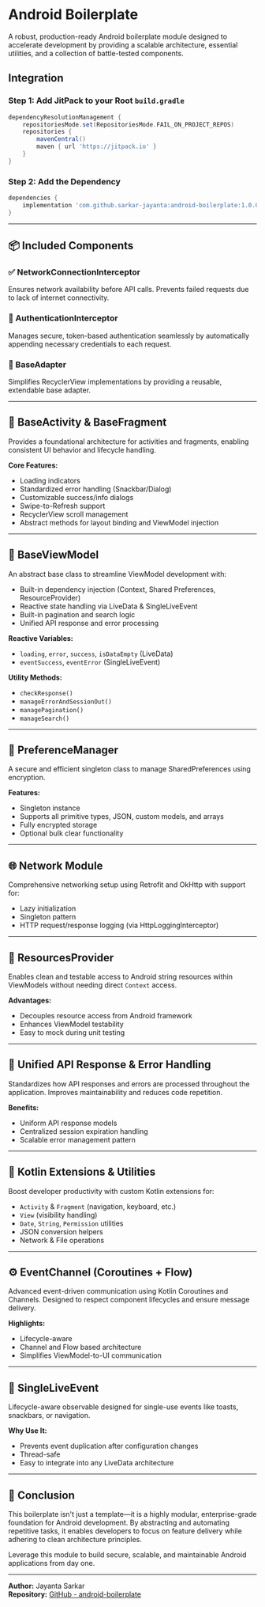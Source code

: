 # Android Boilerplate

A robust, production-ready Android boilerplate module designed to accelerate development by providing a scalable architecture, essential utilities, and a collection of battle-tested components.

## Integration

### Step 1: Add JitPack to your Root `build.gradle`
```groovy
dependencyResolutionManagement {
    repositoriesMode.set(RepositoriesMode.FAIL_ON_PROJECT_REPOS)
    repositories {
        mavenCentral()
        maven { url 'https://jitpack.io' }
    }
}
```

### Step 2: Add the Dependency
```groovy
dependencies {
    implementation 'com.github.sarkar-jayanta:android-boilerplate:1.0.0'
}
```

---

## 📦 Included Components

### ✅ NetworkConnectionInterceptor
Ensures network availability before API calls. Prevents failed requests due to lack of internet connectivity.

### 🔐 AuthenticationInterceptor
Manages secure, token-based authentication seamlessly by automatically appending necessary credentials to each request.

### 🧰 BaseAdapter
Simplifies RecyclerView implementations by providing a reusable, extendable base adapter.

---

## 🧱 BaseActivity & BaseFragment

Provides a foundational architecture for activities and fragments, enabling consistent UI behavior and lifecycle handling.

**Core Features:**
- Loading indicators
- Standardized error handling (Snackbar/Dialog)
- Customizable success/info dialogs
- Swipe-to-Refresh support
- RecyclerView scroll management
- Abstract methods for layout binding and ViewModel injection

---

## 🧠 BaseViewModel

An abstract base class to streamline ViewModel development with:
- Built-in dependency injection (Context, Shared Preferences, ResourceProvider)
- Reactive state handling via LiveData & SingleLiveEvent
- Built-in pagination and search logic
- Unified API response and error processing

**Reactive Variables:**
- `loading`, `error`, `success`, `isDataEmpty` (LiveData)
- `eventSuccess`, `eventError` (SingleLiveEvent)

**Utility Methods:**
- `checkResponse()`
- `manageErrorAndSessionOut()`
- `managePagination()`
- `manageSearch()`

---

## 🧾 PreferenceManager

A secure and efficient singleton class to manage SharedPreferences using encryption.

**Features:**
- Singleton instance
- Supports all primitive types, JSON, custom models, and arrays
- Fully encrypted storage
- Optional bulk clear functionality

---

## 🌐 Network Module

Comprehensive networking setup using Retrofit and OkHttp with support for:
- Lazy initialization
- Singleton pattern
- HTTP request/response logging (via HttpLoggingInterceptor)

---

## 🧪 ResourcesProvider

Enables clean and testable access to Android string resources within ViewModels without needing direct `Context` access.

**Advantages:**
- Decouples resource access from Android framework
- Enhances ViewModel testability
- Easy to mock during unit testing

---

## 🔁 Unified API Response & Error Handling

Standardizes how API responses and errors are processed throughout the application. Improves maintainability and reduces code repetition.

**Benefits:**
- Uniform API response models
- Centralized session expiration handling
- Scalable error management pattern

---

## 🧩 Kotlin Extensions & Utilities

Boost developer productivity with custom Kotlin extensions for:
- `Activity` & `Fragment` (navigation, keyboard, etc.)
- `View` (visibility handling)
- `Date`, `String`, `Permission` utilities
- JSON conversion helpers
- Network & File operations

---

## ⚙️ EventChannel (Coroutines + Flow)

Advanced event-driven communication using Kotlin Coroutines and Channels. Designed to respect component lifecycles and ensure message delivery.

**Highlights:**
- Lifecycle-aware
- Channel and Flow based architecture
- Simplifies ViewModel-to-UI communication

---

## 📡 SingleLiveEvent

Lifecycle-aware observable designed for single-use events like toasts, snackbars, or navigation.

**Why Use It:**
- Prevents event duplication after configuration changes
- Thread-safe
- Easy to integrate into any LiveData architecture

---

## 🏁 Conclusion

This boilerplate isn't just a template—it is a highly modular, enterprise-grade foundation for Android development. By abstracting and automating repetitive tasks, it enables developers to focus on feature delivery while adhering to clean architecture principles.

Leverage this module to build secure, scalable, and maintainable Android applications from day one.

---

**Author:** Jayanta Sarkar  
**Repository:** [GitHub - android-boilerplate](https://github.com/sarkar-jayanta/android-boilerplate)


